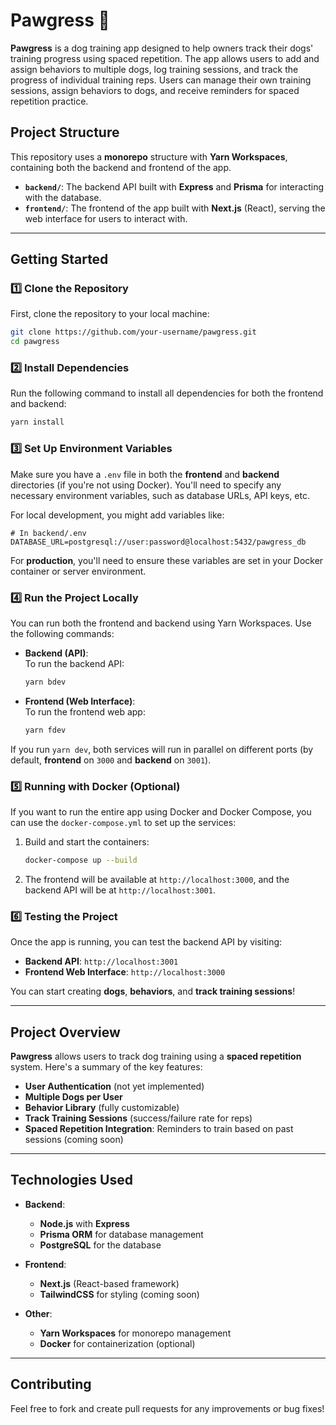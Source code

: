# **Pawgress** 🐾

**Pawgress** is a dog training app designed to help owners track their dogs' training progress using spaced repetition. The app allows users to add and assign behaviors to multiple dogs, log training sessions, and track the progress of individual training reps. Users can manage their own training sessions, assign behaviors to dogs, and receive reminders for spaced repetition practice.

## **Project Structure**  
This repository uses a **monorepo** structure with **Yarn Workspaces**, containing both the backend and frontend of the app.

- **`backend/`**: The backend API built with **Express** and **Prisma** for interacting with the database.
- **`frontend/`**: The frontend of the app built with **Next.js** (React), serving the web interface for users to interact with.

---

## **Getting Started**

### **1️⃣ Clone the Repository**
First, clone the repository to your local machine:
```bash
git clone https://github.com/your-username/pawgress.git
cd pawgress
```

### **2️⃣ Install Dependencies**
Run the following command to install all dependencies for both the frontend and backend:
```bash
yarn install
```

### **3️⃣ Set Up Environment Variables**
Make sure you have a `.env` file in both the **frontend** and **backend** directories (if you're not using Docker). You'll need to specify any necessary environment variables, such as database URLs, API keys, etc.

For local development, you might add variables like:
```env
# In backend/.env
DATABASE_URL=postgresql://user:password@localhost:5432/pawgress_db
```

For **production**, you'll need to ensure these variables are set in your Docker container or server environment.

### **4️⃣ Run the Project Locally**

You can run both the frontend and backend using Yarn Workspaces. Use the following commands:

- **Backend (API)**:  
  To run the backend API:
  ```bash
  yarn bdev
  ```

- **Frontend (Web Interface)**:  
  To run the frontend web app:
  ```bash
  yarn fdev
  ```

If you run `yarn dev`, both services will run in parallel on different ports (by default, **frontend** on `3000` and **backend** on `3001`).

### **5️⃣ Running with Docker (Optional)**

If you want to run the entire app using Docker and Docker Compose, you can use the `docker-compose.yml` to set up the services:

1. Build and start the containers:
   ```bash
   docker-compose up --build
   ```

2. The frontend will be available at `http://localhost:3000`, and the backend API will be at `http://localhost:3001`.

### **6️⃣ Testing the Project**

Once the app is running, you can test the backend API by visiting:

- **Backend API**: `http://localhost:3001`  
- **Frontend Web Interface**: `http://localhost:3000`

You can start creating **dogs**, **behaviors**, and **track training sessions**!

---

## **Project Overview**

**Pawgress** allows users to track dog training using a **spaced repetition** system. Here's a summary of the key features:

- **User Authentication** (not yet implemented)
- **Multiple Dogs per User**
- **Behavior Library** (fully customizable)
- **Track Training Sessions** (success/failure rate for reps)
- **Spaced Repetition Integration**: Reminders to train based on past sessions (coming soon)

---

## **Technologies Used**

- **Backend**:  
  - **Node.js** with **Express**  
  - **Prisma ORM** for database management  
  - **PostgreSQL** for the database

- **Frontend**:  
  - **Next.js** (React-based framework)  
  - **TailwindCSS** for styling (coming soon)

- **Other**:  
  - **Yarn Workspaces** for monorepo management  
  - **Docker** for containerization (optional)

---

## **Contributing**

Feel free to fork and create pull requests for any improvements or bug fixes!
